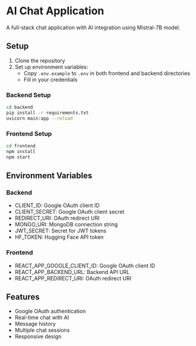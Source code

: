 # AI Chat Application

A full-stack chat application with AI integration using Mistral-7B model.

## Setup

1. Clone the repository
2. Set up environment variables:
   - Copy `.env.example` to `.env` in both frontend and backend directories
   - Fill in your credentials

### Backend Setup
```bash
cd backend
pip install -r requirements.txt
uvicorn main:app --reload
```

### Frontend Setup
```bash
cd frontend
npm install
npm start
```

## Environment Variables

### Backend
- CLIENT_ID: Google OAuth client ID
- CLIENT_SECRET: Google OAuth client secret
- REDIRECT_URI: OAuth redirect URI
- MONGO_URI: MongoDB connection string
- JWT_SECRET: Secret for JWT tokens
- HF_TOKEN: Hugging Face API token

### Frontend
- REACT_APP_GOOGLE_CLIENT_ID: Google OAuth client ID
- REACT_APP_BACKEND_URL: Backend API URL
- REACT_APP_REDIRECT_URI: OAuth redirect URI

## Features
- Google OAuth authentication
- Real-time chat with AI
- Message history
- Multiple chat sessions
- Responsive design
